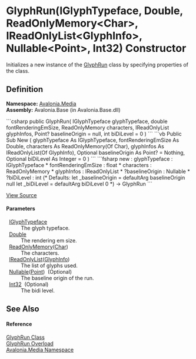 # GlyphRun(IGlyphTypeface, Double, ReadOnlyMemory&lt;Char&gt;, IReadOnlyList&lt;GlyphInfo&gt;, Nullable&lt;Point&gt;, Int32) Constructor


Initializes a new instance of the <a href="T_Avalonia_Media_GlyphRun">GlyphRun</a> class by specifying properties of the class.



## Definition
**Namespace:** <a href="N_Avalonia_Media">Avalonia.Media</a>  
**Assembly:** Avalonia.Base (in Avalonia.Base.dll)

<Tabs groupId="api-code-preview">
<TabItem value="csharp" label="C#">
```csharp
public GlyphRun(
	IGlyphTypeface glyphTypeface,
	double fontRenderingEmSize,
	ReadOnlyMemory<char> characters,
	IReadOnlyList<GlyphInfo> glyphInfos,
	Point? baselineOrigin = null,
	int biDiLevel = 0
)
```
</TabItem>
<TabItem value="vb" label="VB">
```vb
Public Sub New ( 
	glyphTypeface As IGlyphTypeface,
	fontRenderingEmSize As Double,
	characters As ReadOnlyMemory(Of Char),
	glyphInfos As IReadOnlyList(Of GlyphInfo),
	Optional baselineOrigin As Point? = Nothing,
	Optional biDiLevel As Integer = 0
)
```
</TabItem>
<TabItem value="fsharp" label="F#">
```fsharp
new : 
        glyphTypeface : IGlyphTypeface * 
        fontRenderingEmSize : float * 
        characters : ReadOnlyMemory<char> * 
        glyphInfos : IReadOnlyList<GlyphInfo> * 
        ?baselineOrigin : Nullable<Point> * 
        ?biDiLevel : int 
(* Defaults:
        let _baselineOrigin = defaultArg baselineOrigin null
        let _biDiLevel = defaultArg biDiLevel 0
*)
-> GlyphRun
```
</TabItem>
</Tabs>



<a href="https://github.com/AvaloniaUI/Avalonia/tree/master/src/Avalonia.Base/Media/GlyphRun.cs#L63" title="View the source code">View Source</a>



#### Parameters
<dl><dt>  <a href="T_Avalonia_Media_IGlyphTypeface">IGlyphTypeface</a></dt><dd>The glyph typeface.</dd><dt>  <a href="https://learn.microsoft.com/dotnet/api/system.double" target="_blank" rel="noopener noreferrer">Double</a></dt><dd>The rendering em size.</dd><dt>  <a href="https://learn.microsoft.com/dotnet/api/system.readonlymemory-1" target="_blank" rel="noopener noreferrer">ReadOnlyMemory</a>(<a href="https://learn.microsoft.com/dotnet/api/system.char" target="_blank" rel="noopener noreferrer">Char</a>)</dt><dd>The characters.</dd><dt>  <a href="https://learn.microsoft.com/dotnet/api/system.collections.generic.ireadonlylist-1" target="_blank" rel="noopener noreferrer">IReadOnlyList</a>(<a href="T_Avalonia_Media_TextFormatting_GlyphInfo">GlyphInfo</a>)</dt><dd>The list of glyphs used.</dd><dt>  <a href="https://learn.microsoft.com/dotnet/api/system.nullable-1" target="_blank" rel="noopener noreferrer">Nullable</a>(<a href="T_Avalonia_Point">Point</a>)  (Optional)</dt><dd>The baseline origin of the run.</dd><dt>  <a href="https://learn.microsoft.com/dotnet/api/system.int32" target="_blank" rel="noopener noreferrer">Int32</a>  (Optional)</dt><dd>The bidi level.</dd></dl>

## See Also


#### Reference
<a href="T_Avalonia_Media_GlyphRun">GlyphRun Class</a>  
<a href="Overload_Avalonia_Media_GlyphRun__ctor">GlyphRun Overload</a>  
<a href="N_Avalonia_Media">Avalonia.Media Namespace</a>  

